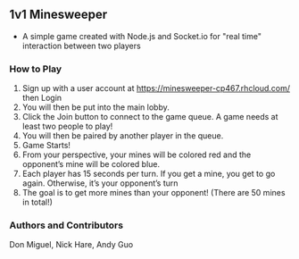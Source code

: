## 1v1 Minesweeper
- A simple game created with Node.js and Socket.io for "real time" interaction between two players


### How to Play


1. Sign up with a user account at https://minesweeper-cp467.rhcloud.com/ then Login
2. You will then be put into the main lobby.
3. Click the Join button to connect to the game queue. A game needs at least two people
to play!
4. You will then be paired by another player in the queue.
5. Game Starts!
6. From your perspective, your mines will be colored red and the opponent’s mine will be
colored blue.
7. Each player has 15 seconds per turn. If you get a mine, you get to go again. Otherwise,
it’s your opponent’s turn
8. The goal is to get more mines than your opponent! (There are 50 mines in total!)


### Authors and Contributors
Don Miguel, Nick Hare, Andy Guo
